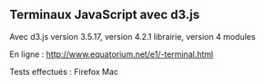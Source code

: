 Terminaux JavaScript avec d3.js
-------

Avec d3.js version 3.5.17, version 4.2.1 librairie, version 4 modules

En ligne : http://www.equatorium.net/e1/-terminal.html

Tests effectués : Firefox Mac

